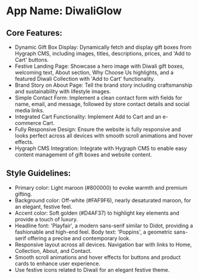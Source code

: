 # **App Name**: DiwaliGlow

## Core Features:

- Dynamic Gift Box Display: Dynamically fetch and display gift boxes from Hygraph CMS, including images, titles, descriptions, prices, and 'Add to Cart' buttons.
- Festive Landing Page: Showcase a hero image with Diwali gift boxes, welcoming text, About section, Why Choose Us highlights, and a featured Diwali Collection with 'Add to Cart' functionality.
- Brand Story on About Page: Tell the brand story including craftsmanship and sustainability with lifestyle images.
- Simple Contact Form: Implement a clean contact form with fields for name, email, and message, followed by store contact details and social media links.
- Integrated Cart Functionality: Implement Add to Cart and an e-commerce Cart.
- Fully Responsive Design: Ensure the website is fully responsive and looks perfect across all devices with smooth scroll animations and hover effects.
- Hygraph CMS Integration: Integrate with Hygraph CMS to enable easy content management of gift boxes and website content.

## Style Guidelines:

- Primary color: Light maroon (#800000) to evoke warmth and premium gifting.
- Background color: Off-white (#FAF9F6), nearly desaturated maroon, for an elegant, festive feel.
- Accent color: Soft golden (#D4AF37) to highlight key elements and provide a touch of luxury.
- Headline font: 'Playfair', a modern sans-serif similar to Didot, providing a fashionable and high-end feel. Body text: 'Poppins', a geometric sans-serif offering a precise and contemporary look.
- Responsive layout across all devices. Navigation bar with links to Home, Collection, About, and Contact.
- Smooth scroll animations and hover effects for buttons and product cards to enhance user experience.
- Use festive icons related to Diwali for an elegant festive theme.
